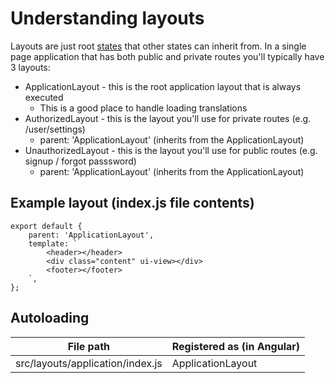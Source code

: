 # Understanding layouts

Layouts are just root [states](12-states.md) that other states can inherit from. In a single page application that has both public and private routes you'll typically have 3 layouts:

* ApplicationLayout - this is the root application layout that is always executed
    * This is a good place to handle loading translations
* AuthorizedLayout - this is the layout you'll use for private routes (e.g. /user/settings)
    * parent: 'ApplicationLayout' (inherits from the ApplicationLayout)
* UnauthorizedLayout - this is the layout you'll use for public routes (e.g. signup / forgot passsword)
    * parent: 'ApplicationLayout' (inherits from the ApplicationLayout)

## Example layout (index.js file contents)

```
export default {
    parent: 'ApplicationLayout',
    template: `
        <header></header>
        <div class="content" ui-view></div>
        <footer></footer>
    `,
};

```

## Autoloading

|File path|Registered as (in Angular)|
|---|---|
|src/layouts/application/index.js|ApplicationLayout|

